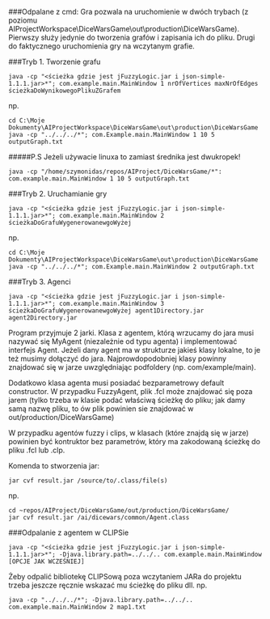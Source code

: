 ###Odpalane z cmd: 
Gra pozwala na uruchomienie w dwóch trybach (z poziomu AIProjectWorkspace\DiceWarsGame\out\production\DiceWarsGame). Pierwszy służy jedynie do tworzenia grafów i zapisania ich do pliku. Drugi do faktycznego uruchomienia gry na wczytanym grafie.



###Tryb 1. Tworzenie grafu
```
java -cp "<ścieżka gdzie jest jFuzzyLogic.jar i json-simple-1.1.1.jar>*"; com.example.main.MainWindow 1 nrOfVertices maxNrOfEdges ścieżkaDoWynikowegoPlikuZGrafem
```
np.
```
cd C:\Moje Dokumenty\AIProjectWorkspace\DiceWarsGame\out\production\DiceWarsGame
java -cp "../../../*"; com.Example.main.MainWindow 1 10 5 outputGraph.txt
```

#####P.S Jeżeli używacie linuxa to zamiast średnika jest dwukropek!
```
java -cp "/home/szymonidas/repos/AIProject/DiceWarsGame/*": com.example.main.MainWindow 1 10 5 outputGraph.txt
```


###Tryb 2. Uruchamianie gry
```
java -cp "<ścieżka gdzie jest jFuzzyLogic.jar i json-simple-1.1.1.jar>*"; com.example.main.MainWindow 2 ścieżkaDoGrafuWygenerowanewgoWyżej
```
np.
```
cd C:\Moje Dokumenty\AIProjectWorkspace\DiceWarsGame\out\production\DiceWarsGame
java -cp "../../../*"; com.Example.main.MainWindow 2 outputGraph.txt
```

###Tryb 3. Agenci
```
java -cp "<ścieżka gdzie jest jFuzzyLogic.jar i json-simple-1.1.1.jar>*"; com.example.main.MainWindow 3 ścieżkaDoGrafuWygenerowanewgoWyżej agent1Directory.jar agent2Directory.jar
```

Program przyjmuje 2 jarki. Klasa z agentem, którą wrzucamy do jara musi nazywać się MyAgent (niezależnie od typu agenta) i implementować interfejs Agent. 
Jeżeli dany agent ma w strukturze jakieś klasy lokalne, to je też musimy dołączyć do jara. Najprowdopodobniej klasy powinny znajdować się w jarze uwzględniając podfoldery (np. com/example/main).

Dodatkowo klasa agenta musi posiadać bezparametrowy default constructor. W przypadku FuzzyAgent, plik .fcl może znajdować się poza jarem (tylko trzeba w klasie podać właściwą ścieżkę do pliku; jak damy samą nazwę pliku, to ów plik powinien sie znajdować w out/production/DiceWarsGame)

W przypadku agentów fuzzy i clips, w klasach (które znajdą się w jarze) powinien być kontruktor bez parametrów, który ma zakodowaną ścieżkę do pliku .fcl lub .clp.

Komenda to stworzenia jar:
```
jar cvf result.jar /source/to/.class/file(s)
```
np.
```
cd ~repos/AIProject/DiceWarsGame/out/production/DiceWarsGame/
jar cvf result.jar /ai/dicewars/common/Agent.class
```

###Odpalanie z agentem w CLIPSie
```
java -cp "<ścieżka gdzie jest jFuzzyLogic.jar i json-simple-1.1.1.jar>*"; -Djava.library.path=../../.. com.example.main.MainWindow [OPCJE JAK WCZEŚNIEJ]
```
Żeby odpalić bibliotekę CLIPSową poza wczytaniem JARa do projektu trzeba jeszcze ręcznie wskazać mu ścieżkę do pliku dll.
np.
```
java -cp "../../../*"; -Djava.library.path=../../.. com.example.main.MainWindow 2 map1.txt
```
